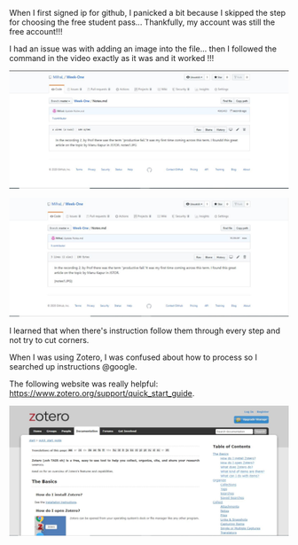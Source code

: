 When I first signed ip for github, I panicked a bit because I skipped the step for choosing the free student pass... Thankfully, my account was still the free account!!! 

I had an issue was with adding an image into the file... then I followed the command in the video exactly as it was and it worked !!!

![image i just uploaded](mistake1.JPG)

![image i just uploaded](mistake2.JPG)

I learned that when there's instruction follow them through every step and not try to cut corners. 

When I was using Zotero, I was confused about how to process so I searched up instructions @google.

The following website was really helpful: https://www.zotero.org/support/quick_start_guide. 

![image i just uploaded](zotero1.JPG)






